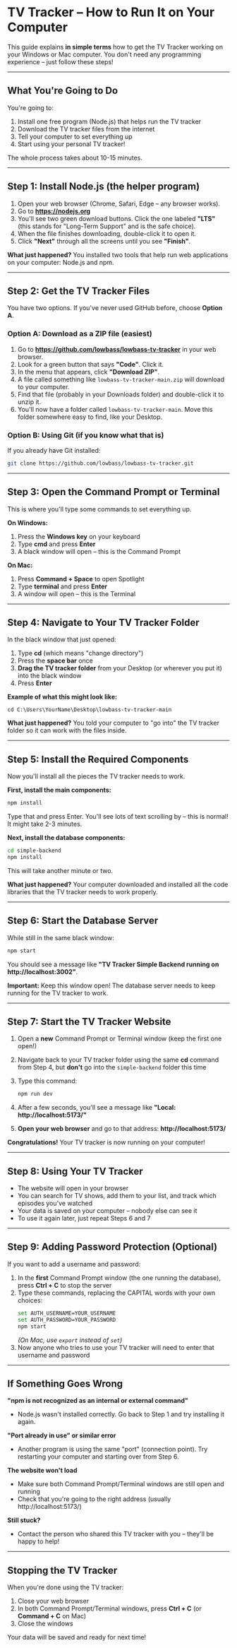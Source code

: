 # TV Tracker – How to Run It on Your Computer

This guide explains **in simple terms** how to get the TV Tracker working on your Windows or Mac computer. You don't need any programming experience – just follow these steps!

---

## What You're Going to Do

You're going to:
1. Install one free program (Node.js) that helps run the TV tracker
2. Download the TV tracker files from the internet
3. Tell your computer to set everything up
4. Start using your personal TV tracker!

The whole process takes about 10-15 minutes.

---

## Step 1: Install Node.js (the helper program)

1. Open your web browser (Chrome, Safari, Edge – any browser works).
2. Go to **https://nodejs.org**
3. You'll see two green download buttons. Click the one labeled **"LTS"** (this stands for "Long-Term Support" and is the safe choice).
4. When the file finishes downloading, double-click it to open it.
5. Click **"Next"** through all the screens until you see **"Finish"**.

**What just happened?** You installed two tools that help run web applications on your computer: Node.js and npm.

---

## Step 2: Get the TV Tracker Files

You have two options. If you've never used GitHub before, choose **Option A**.

### Option A: Download as a ZIP file (easiest)

1. Go to **https://github.com/lowbass/lowbass-tv-tracker** in your web browser.
2. Look for a green button that says **"Code"**. Click it.
3. In the menu that appears, click **"Download ZIP"**.
4. A file called something like `lowbass-tv-tracker-main.zip` will download to your computer.
5. Find that file (probably in your Downloads folder) and double-click it to unzip it.
6. You'll now have a folder called `lowbass-tv-tracker-main`. Move this folder somewhere easy to find, like your Desktop.

### Option B: Using Git (if you know what that is)

If you already have Git installed:
```bash
git clone https://github.com/lowbass/lowbass-tv-tracker.git
```

---

## Step 3: Open the Command Prompt or Terminal

This is where you'll type some commands to set everything up.

**On Windows:**
1. Press the **Windows key** on your keyboard
2. Type **cmd** and press **Enter**
3. A black window will open – this is the Command Prompt

**On Mac:**
1. Press **Command + Space** to open Spotlight
2. Type **terminal** and press **Enter**
3. A window will open – this is the Terminal

---

## Step 4: Navigate to Your TV Tracker Folder

In the black window that just opened:

1. Type **cd** (which means "change directory")
2. Press the **space bar** once
3. **Drag the TV tracker folder** from your Desktop (or wherever you put it) into the black window
4. Press **Enter**

**Example of what this might look like:**
```
cd C:\Users\YourName\Desktop\lowbass-tv-tracker-main
```

**What just happened?** You told your computer to "go into" the TV tracker folder so it can work with the files inside.

---

## Step 5: Install the Required Components

Now you'll install all the pieces the TV tracker needs to work.

**First, install the main components:**
```bash
npm install
```
Type that and press Enter. You'll see lots of text scrolling by – this is normal! It might take 2-3 minutes.

**Next, install the database components:**
```bash
cd simple-backend
npm install
```
This will take another minute or two.

**What just happened?** Your computer downloaded and installed all the code libraries that the TV tracker needs to work properly.

---

## Step 6: Start the Database Server

While still in the same black window:
```bash
npm start
```

You should see a message like **"TV Tracker Simple Backend running on http://localhost:3002"**.

**Important:** Keep this window open! The database server needs to keep running for the TV tracker to work.

---

## Step 7: Start the TV Tracker Website

1. Open a **new** Command Prompt or Terminal window (keep the first one open!)
2. Navigate back to your TV tracker folder using the same **cd** command from Step 4, but **don't** go into the `simple-backend` folder this time
3. Type this command:
   ```bash
   npm run dev
   ```
4. After a few seconds, you'll see a message like **"Local: http://localhost:5173/"**

5. **Open your web browser** and go to that address: **http://localhost:5173/**

**Congratulations!** Your TV tracker is now running on your computer!

---

## Step 8: Using Your TV Tracker

- The website will open in your browser
- You can search for TV shows, add them to your list, and track which episodes you've watched
- Your data is saved on your computer – nobody else can see it
- To use it again later, just repeat Steps 6 and 7

---

## Step 9: Adding Password Protection (Optional)

If you want to add a username and password:

1. In the **first** Command Prompt window (the one running the database), press **Ctrl + C** to stop the server
2. Type these commands, replacing the CAPITAL words with your own choices:
   ```bash
   set AUTH_USERNAME=YOUR_USERNAME
   set AUTH_PASSWORD=YOUR_PASSWORD
   npm start
   ```
   *(On Mac, use `export` instead of `set`)*
3. Now anyone who tries to use your TV tracker will need to enter that username and password

---

## If Something Goes Wrong

**"npm is not recognized as an internal or external command"**
- Node.js wasn't installed correctly. Go back to Step 1 and try installing it again.

**"Port already in use" or similar error**
- Another program is using the same "port" (connection point). Try restarting your computer and starting over from Step 6.

**The website won't load**
- Make sure both Command Prompt/Terminal windows are still open and running
- Check that you're going to the right address (usually http://localhost:5173/)

**Still stuck?**
- Contact the person who shared this TV tracker with you – they'll be happy to help!

---

## Stopping the TV Tracker

When you're done using the TV tracker:
1. Close your web browser
2. In both Command Prompt/Terminal windows, press **Ctrl + C** (or **Command + C** on Mac)
3. Close the windows

Your data will be saved and ready for next time!